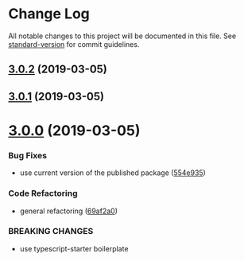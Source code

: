 # Change Log

All notable changes to this project will be documented in this file. See [standard-version](https://github.com/conventional-changelog/standard-version) for commit guidelines.

<a name="3.0.2"></a>
## [3.0.2](https://github.com/openjam-eu/openjam-logic-rules/compare/v3.0.1...v3.0.2) (2019-03-05)



<a name="3.0.1"></a>
## [3.0.1](https://github.com/openjam-eu/openjam-logic-rules/compare/v3.0.0...v3.0.1) (2019-03-05)



<a name="3.0.0"></a>
# [3.0.0](https://github.com/openjam-eu/openjam-logic-rules/compare/v2.1.1...v3.0.0) (2019-03-05)


### Bug Fixes

* use current version of the published package ([554e935](https://github.com/openjam-eu/openjam-logic-rules/commit/554e935))


### Code Refactoring

* general refactoring ([69af2a0](https://github.com/openjam-eu/openjam-logic-rules/commit/69af2a0))


### BREAKING CHANGES

* use typescript-starter boilerplate
